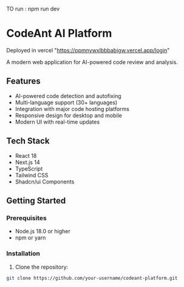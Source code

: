 
TO run : npm run dev

# CodeAnt AI Platform

Deployed in vercel "https://ppmnywxlbbbabigw.vercel.app/login"

A modern web application for AI-powered code review and analysis.

## Features

- AI-powered code detection and autofixing
- Multi-language support (30+ languages)
- Integration with major code hosting platforms
- Responsive design for desktop and mobile
- Modern UI with real-time updates

## Tech Stack

- React 18
- Next.js 14
- TypeScript
- Tailwind CSS
- Shadcn/ui Components

## Getting Started

### Prerequisites

- Node.js 18.0 or higher
- npm or yarn

### Installation

1. Clone the repository:
```bash
git clone https://github.com/your-username/codeant-platform.git

